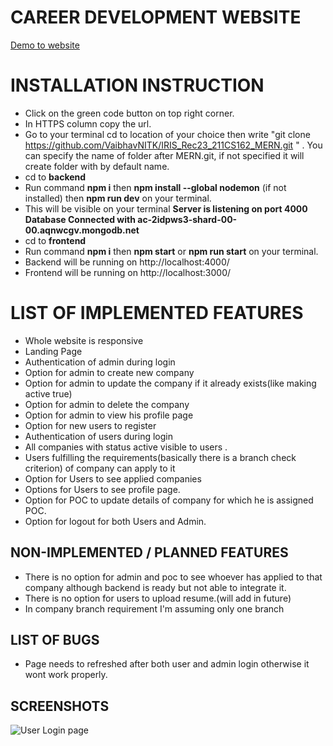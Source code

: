 # CAREER DEVELOPMENT WEBSITE


[Demo to website](https://screenrec.com/share/TWNUpkg9EQ)


# INSTALLATION INSTRUCTION
- Click on the green code button on top right corner.
- In HTTPS column copy the url.
- Go to your terminal cd to location of your choice then write "git clone https://github.com/VaibhavNITK/IRIS_Rec23_211CS162_MERN.git  " . You can specify the name of folder after MERN.git, if not specified it will create folder with by default name.
- cd to **backend**
- Run command **npm i** then **npm install --global nodemon** (if not installed) then **npm run dev** on your terminal.
- This will be visible on your terminal **Server is listening on port 4000
Database Connected with ac-2idpws3-shard-00-00.aqnwcgv.mongodb.net**
- cd to **frontend**
- Run command **npm i** then **npm start** or **npm run start** on your terminal.
- Backend will be running on http://localhost:4000/
- Frontend will be running on http://localhost:3000/


# LIST OF IMPLEMENTED FEATURES
- Whole website is responsive
- Landing Page
- Authentication of admin during login
- Option for admin to create new company 
- Option for admin to update the company if it already exists(like making active true)
- Option for admin to delete the company
- Option for admin to view his profile page
- Option for new users to register
- Authentication of users during login
- All companies with status active visible to users .
- Users fulfilling the requirements(basically there is a branch check criterion) of company can apply to it
- Option for Users to see applied companies
- Options for Users to see profile page.
- Option for POC to update details of company for which he is assigned POC.
- Option for logout for both Users and Admin.

## NON-IMPLEMENTED / PLANNED FEATURES

- There is no option for admin and poc to see whoever has applied to that company although backend is ready but not able to integrate it.
- There is no option for users to upload resume.(will add in future)
- In company branch requirement I'm assuming only one branch

## LIST OF BUGS

- Page needs to refreshed after both user and admin login otherwise it wont work properly.

## SCREENSHOTS
![User Login page](https://user-images.githubusercontent.com/95856567/235907393-609bf83c-a8eb-46a3-9af4-9a4f2da5220a.png)

